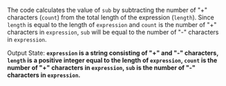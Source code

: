 The code calculates the value of `sub` by subtracting the number of "+" characters (`count`) from the total length of the expression (`length`). Since `length` is equal to the length of `expression` and `count` is the number of "+" characters in `expression`, `sub` will be equal to the number of "-" characters in `expression`.

Output State: **`expression` is a string consisting of "+" and "-" characters, `length` is a positive integer equal to the length of `expression`, `count` is the number of "+" characters in `expression`, `sub` is the number of "-" characters in `expression`.**